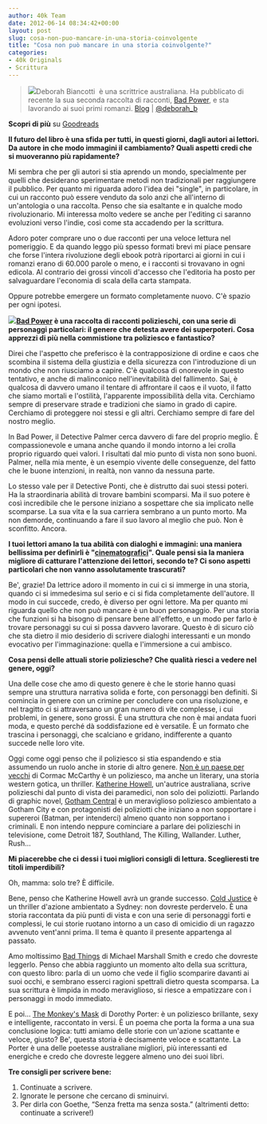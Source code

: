 ```yaml
---
author: 40k Team
date: 2012-06-14 08:34:42+00:00
layout: post
slug: cosa-non-puo-mancare-in-una-storia-coinvolgente
title: "Cosa non può mancare in una storia coinvolgente?"
categories:
- 40k Originals
- Scrittura
---
```


> ![](http://www.40kbooks.com/wp-content/uploads/2920678.jpeg)Deborah Biancotti  è una scrittrice australiana. Ha pubblicato di recente la sua seconda raccolta di racconti, [Bad Power](http://www.goodreads.com/book/show/13183523-bad-power), e sta lavorando ai suoi primi romanzi.
[Blog](http://deborahbiancotti.net/) | [@deborah_b](http://twitter.com/#!/deborah_b)

**Scopri di più** su [Goodreads](http://www.goodreads.com/author/show/2920678.Deborah_Biancotti)


**Il futuro del libro è una sfida per tutti, in questi giorni, dagli autori ai lettori. Da autore in che modo immagini il cambiamento? Quali aspetti credi che si muoveranno più rapidamente?**

Mi sembra che per gli autori si stia aprendo un mondo, specialmente per quelli che desiderano sperimentare metodi non tradizionali per raggiungere il pubblico. Per quanto mi riguarda adoro l'idea dei "single", in particolare, in cui un racconto può essere venduto da solo anzi che all'interno di un'antologia o una raccolta. Penso che sia esaltante e in qualche modo rivoluzionario. Mi interessa molto vedere se anche per l'editing ci saranno evoluzioni verso l'indie, così come sta accadendo per la scrittura.

Adoro poter comprare uno o due racconti per una veloce lettura nel pomeriggio. E da quando leggo più spesso formati brevi mi piace pensare che forse l'intera rivoluzione degli ebook potrà riportarci ai giorni in cui i romanzi erano di 60.000 parole o meno, e i racconti si trovavano in ogni edicola. Al contrario dei grossi vincoli d'accesso che l'editoria ha posto per salvaguardare l'economia di scala della carta stampata.

Oppure potrebbe emergere un formato completamente nuovo. C'è spazio per ogni ipotesi.

[![](http://www.40kbooks.com/wp-content/uploads/13183523.jpeg)](http://www.goodreads.com/book/show/13183523-bad-power)**[Bad Power](http://www.goodreads.com/book/show/13183523-bad-power) è una raccolta di racconti polizieschi, con una serie di personaggi particolari: il genere che detesta avere dei superpoteri. Cosa apprezzi di più nella commistione tra poliziesco e fantastico?**

Direi che l'aspetto che preferisco è la contrapposizione di ordine e caos che scombina il sistema della giustizia e della sicurezza con l'introduzione di un mondo che non riusciamo a capire. C'è qualcosa di onorevole in questo tentativo, e anche di malinconico nell'inevitabilità del fallimento. Sai, è qualcosa di davvero umano il tentare di affrontare il caos e il vuoto, il fatto che siamo mortali e l'ostilità, l'apparente impossibilità della vita. Cerchiamo sempre di preservare strade e tradizioni che siamo in grado di capire. Cerchiamo di proteggere noi stessi e gli altri. Cerchiamo sempre di fare del nostro meglio.

In Bad Power, il Detective Palmer cerca davvero di fare del proprio meglio. È compassionevole e umana anche quando il mondo intorno a lei crolla proprio riguardo quei valori. I risultati dal mio punto di vista non sono buoni. Palmer, nella mia mente, è un esempio vivente delle conseguenze, del fatto che le buone intenzioni, in realtà, non vanno da nessuna parte.

Lo stesso vale per il Detective Ponti, che è distrutto dai suoi stessi poteri. Ha la straordinaria abilità di trovare bambini scomparsi. Ma il suo potere è così incredibile che le persone iniziano a sospettare che sia implicato nelle scomparse. La sua vita e la sua carriera sembrano a un punto morto. Ma non demorde, continuando a fare il suo lavoro al meglio che può. Non è sconfitto. Ancora.

**I tuoi lettori amano la tua abilità con dialoghi e immagini: una maniera bellissima per definirli è "[cinematografici](http://www.goodreads.com/review/show/276458982)". Quale pensi sia la maniera migliore di catturare l'attenzione dei lettori, secondo te? Ci sono aspetti particolari che non vanno assolutamente trascurati?**

Be', grazie! Da lettrice adoro il momento in cui ci si immerge in una storia, quando ci si immedesima sul serio e ci si fida completamente dell'autore. Il modo in cui succede, credo, è diverso per ogni lettore. Ma per quanto mi riguarda quello che non può mancare è un buon personaggio. Per una storia che funzioni si ha bisogno di pensare bene all'effetto, e un modo per farlo è trovare personaggi su cui si possa davvero lavorare. Questo è di sicuro ciò che sta dietro il mio desiderio di scrivere dialoghi interessanti e un mondo evocativo per l'immaginazione: quella e l'immersione a cui ambisco.

**Cosa pensi delle attuali storie poliziesche? Che qualità riesci a vedere nel genere, oggi?**

Una delle cose che amo di questo genere è che le storie hanno quasi sempre una struttura narrativa solida e forte, con personaggi ben definiti. Si comincia in genere con un crimine per concludere con una risoluzione, e nel tragitto ci si attraversano un gran numero di vite complesse, i cui problemi, in genere, sono grossi. È una struttura che non è mai andata fuori moda, e questo perché dà soddisfazione ed è versatile. È un formato che trascina i personaggi, che scalciano e gridano, indifferente a quanto succede nelle loro vite.

Oggi come oggi penso che il poliziesco si stia espandendo e stia assumendo un ruolo anche in storie di altro genere. [Non è un paese per vecchi](https://zazie.it/panoptikon/9788806188191/) di Cormac McCarthy è un poliziesco, ma anche un literary, una storia western gotica, un thriller. [Katherine Howell](http://www.goodreads.com/author/show/1298492.Katherine_Howell), un'autrice australiana, scrive polizieschi dal punto di vista dei paramedici, non solo dei poliziotti. Parlando di graphic novel, [Gotham Central](http://www.goodreads.com/book/show/106042.Gotham_Central_Vol_1) è un meraviglioso poliziesco ambientato a Gotham City e con protagonisti dei poliziotti che iniziano a non sopportare i supereroi (Batman, per intenderci) almeno quanto non sopportano i criminali. E non intendo neppure cominciare a parlare dei polizieschi in televisione, come Detroit 187, Southland, The Killing, Wallander. Luther, Rush...

**Mi piacerebbe che ci dessi i tuoi migliori consigli di lettura. Sceglieresti tre titoli imperdibili?**

Oh, mamma: solo tre? È difficile.

Bene, penso che Katherine Howell avrà un grande successo. [Cold Justice](http://www.goodreads.com/book/show/7607153-cold-justice) è un thriller d'azione ambientato a Sydney: non dovreste perdervelo. È una storia raccontata da più punti di vista e con una serie di personaggi forti e complessi, le cui storie ruotano intorno a un caso di omicidio di un ragazzo avvenuto vent'anni prima. Il tema è quanto il presente appartenga al passato.

Amo moltissimo [Bad Things](http://www.goodreads.com/book/show/6109239-bad-things) di Michael Marshall Smith e credo che dovreste leggerlo. Penso che abbia raggiunto un momento alto della sua scrittura, con questo libro: parla di un uomo che vede il figlio scomparire davanti ai suoi occhi, e sembrano esserci ragioni spettrali dietro questa scomparsa. La sua scrittura è limpida in modo meraviglioso, si riesce a empatizzare con i personaggi in modo immediato.

E poi... [The Monkey's Mask](http://www.goodreads.com/book/show/588553.The_Monkey_s_Mask) di Dorothy Porter: è un poliziesco brillante, sexy e intelligente, raccontato in versi. È un poema che porta la forma a una sua conclusione logica: tutti amiamo delle storie con un'azione scattante e veloce, giusto? Be', questa storia è decisamente veloce e scattante. La Porter è una delle poetesse australiane migliori, più interessanti ed energiche e credo che dovreste leggere almeno uno dei suoi libri.

**Tre consigli per scrivere bene:**

1. Continuate a scrivere.
2. Ignorate le persone che cercano di sminuirvi.
3. Per dirla con Goethe, “Senza fretta ma senza sosta.” (altrimenti detto: continuate a scrivere!)
